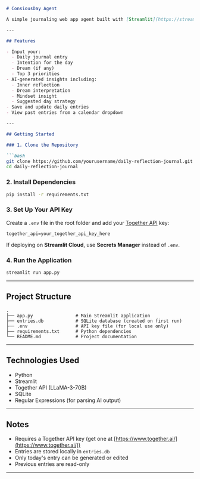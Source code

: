 
````markdown
# ConsiousDay Agent

A simple journaling web app agent built with [Streamlit](https://streamlit.io) that uses AI (LLaMA-3-70B via [Together API](https://www.together.ai/)) to help you reflect and plan your day. The app stores entries in a local SQLite database and generates insights based on your journal input, intention, dream, and daily priorities.

---

## Features

- Input your:
  - Daily journal entry
  - Intention for the day
  - Dream (if any)
  - Top 3 priorities
- AI-generated insights including:
  - Inner reflection
  - Dream interpretation
  - Mindset insight
  - Suggested day strategy
- Save and update daily entries
- View past entries from a calendar dropdown

---

## Getting Started

### 1. Clone the Repository

```bash
git clone https://github.com/yourusername/daily-reflection-journal.git
cd daily-reflection-journal
````

### 2. Install Dependencies

```bash
pip install -r requirements.txt
```

### 3. Set Up Your API Key

Create a `.env` file in the root folder and add your [Together API](https://www.together.ai/) key:

```env
together_api=your_together_api_key_here
```

If deploying on **Streamlit Cloud**, use **Secrets Manager** instead of `.env`.

### 4. Run the Application

```bash
streamlit run app.py
```

---

## Project Structure

```
.
├── app.py                # Main Streamlit application
├── entries.db            # SQLite database (created on first run)
├── .env                  # API key file (for local use only)
├── requirements.txt      # Python dependencies
└── README.md             # Project documentation
```

---

## Technologies Used

* Python
* Streamlit
* Together API (LLaMA-3-70B)
* SQLite
* Regular Expressions (for parsing AI output)

---

## Notes

* Requires a Together API key (get one at [https://www.together.ai/](https://www.together.ai/))
* Entries are stored locally in `entries.db`
* Only today's entry can be generated or edited
* Previous entries are read-only

---




